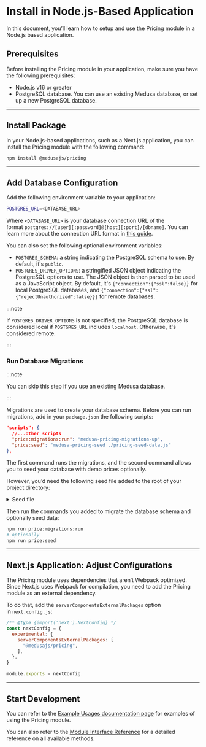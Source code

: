 # Install in Node.js-Based Application

In this document, you’ll learn how to setup and use the Pricing module in a Node.js based application.

## Prerequisites

Before installing the Pricing module in your application, make sure you have the following prerequisites:

- Node.js v16 or greater
- PostgreSQL database. You can use an existing Medusa database, or set up a new PostgreSQL database.

---

## Install Package

In your Node.js-based applications, such as a Next.js application, you can install the Pricing module with the following command:

```bash npm2yarn
npm install @medusajs/pricing
```

---

## Add Database Configuration

Add the following environment variable to your application:

```bash
POSTGRES_URL=<DATABASE_URL>
```

Where `<DATABASE_URL>` is your database connection URL of the format `postgres://[user][:password]@[host][:port]/[dbname]`. You can learn more about the connection URL format in [this guide](../../development/backend/configurations.md#database_url).

You can also set the following optional environment variables:

- `POSTGRES_SCHEMA`: a string indicating the PostgreSQL schema to use. By default, it's `public`.
- `POSTGRES_DRIVER_OPTIONS`: a stringified JSON object indicating the PostgreSQL options to use. The JSON object is then parsed to be used as a JavaScript object. By default, it's `{"connection":{"ssl":false}}` for local PostgreSQL databases, and `{"connection":{"ssl":{"rejectUnauthorized":false}}}` for remote databases.

:::note

If `POSTGRES_DRIVER_OPTIONS` is not specified, the PostgreSQL database is considered local if `POSTGRES_URL` includes `localhost`. Otherwise, it's considered remote.

:::

### Run Database Migrations

:::note

You can skip this step if you use an existing Medusa database.

:::

Migrations are used to create your database schema. Before you can run migrations, add in your `package.json` the following scripts:

```json
"scripts": {
  //...other scripts
  "price:migrations:run": "medusa-pricing-migrations-up",
  "price:seed": "medusa-pricing-seed ./pricing-seed-data.js"
},

```

The first command runs the migrations, and the second command allows you to seed your database with demo prices optionally.

However, you’d need the following seed file added to the root of your project directory:

<Details>
  <Summary>Seed file</Summary>

  ```js
  const currenciesData = [
    {
      code: "USD",
      symbol: "$",
      symbol_native: "$",
      name: "US Dollar",
    },
    {
      code: "CAD",
      symbol: "CA$",
      symbol_native: "$",
      name: "Canadian Dollar",
    },
    {
      code: "EUR",
      symbol: "€",
      symbol_native: "€",
      name: "Euro",
    },
  ]
  
  const moneyAmountsData = [
    {
      id: "money-amount-USD",
      currency_code: "USD",
      amount: 500,
      min_quantity: 1,
      max_quantity: 10,
    },
    {
      id: "money-amount-EUR",
      currency_code: "EUR",
      amount: 400,
      min_quantity: 1,
      max_quantity: 5,
    },
    {
      id: "money-amount-CAD",
      currency_code: "CAD",
      amount: 600,
      min_quantity: 1,
      max_quantity: 8,
    },
  ]
  
  const priceSetsData = [
    {
      id: "price-set-USD",
    },
    {
      id: "price-set-EUR",
    },
    {
      id: "price-set-CAD",
    },
  ]
  
  const priceSetMoneyAmountsData = [
    {
      title: "USD Price Set",
      price_set: "price-set-USD",
      money_amount: "money-amount-USD",
    },
    {
      title: "EUR Price Set",
      price_set: "price-set-EUR",
      money_amount: "money-amount-EUR",
    },
  ]
  
  module.exports = {
    currenciesData,
    moneyAmountsData,
    priceSetsData,
    priceSetMoneyAmountsData,
  }    
  ```

</Details>

Then run the commands you added to migrate the database schema and optionally seed data:

```bash npm2yarn
npm run price:migrations:run
# optionally
npm run price:seed
```

---

## Next.js Application: Adjust Configurations

The Pricing module uses dependencies that aren’t Webpack optimized. Since Next.js uses Webpack for compilation, you need to add the Pricing module as an external dependency.

To do that, add the `serverComponentsExternalPackages` option in `next.config.js`:

```js title=next.config.js
/** @type {import('next').NextConfig} */
const nextConfig = {
  experimental: {
    serverComponentsExternalPackages: [
      "@medusajs/pricing",
    ],
  },
}

module.exports = nextConfig

```

---

## Start Development

You can refer to the [Example Usages documentation page](./examples.mdx) for examples of using the Pricing module.

You can also refer to the [Module Interface Reference](../../references/pricing/interfaces/pricing.IPricingModuleService.mdx) for a detailed reference on all available methods.